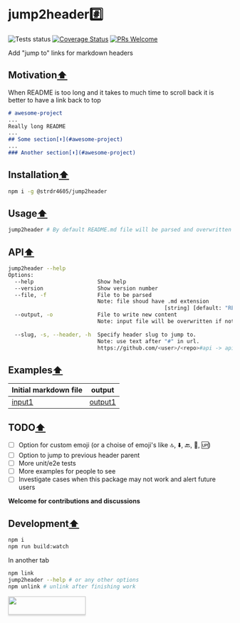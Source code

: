 # jump2header#️⃣

![Tests status](https://github.com/strdr4605/jump2header/workflows/Tests/badge.svg)
[![Coverage Status](https://coveralls.io/repos/github/strdr4605/jump2header/badge.svg?branch=master)](https://coveralls.io/github/strdr4605/jump2header?branch=master)
[![PRs Welcome](https://img.shields.io/badge/PRs-welcome-brightgreen.svg?style=flat-square)](http://makeapullrequest.com)

Add "jump to" links for markdown headers

## Motivation[⬆](#jump2header️⃣)

When README is too long and it takes to much time to scroll back it is better to have a link back to top

```md
# awesome-project
...
Really long README
...
## Some section[⬆️](#awesome-project)
...
### Another section[⬆️](#awesome-project)
```

## Installation[⬆](#jump2header️⃣)

```bash
npm i -g @strdr4605/jump2header
```

## Usage[⬆](#jump2header️⃣)

```bash
jump2header # By default README.md file will be parsed and overwritten
```

## API[⬆](#jump2header️⃣)

```bash
jump2header --help
Options:
  --help                    Show help                                  [boolean]
  --version                 Show version number                        [boolean]
  --file, -f                File to be parsed
                            Note: file shoud have .md extension
                                                 [string] [default: "README.md"]
  --output, -o              File to write new content
                            Note: input file will be overwritten if not provided
                                                                        [string]
  --slug, -s, --header, -h  Specify header slug to jump to.
                            Note: use text after "#" in url.
                            https://github.com/<user>/<repo>#api -> api [string]
```

## Examples[⬆](#jump2header️⃣)

| Initial markdown file        | output                         |
| ---------------------------- | ------------------------------ |
| [input1](examples/input1.md) | [output1](examples/output1.md) |

## TODO[⬆](#jump2header️⃣)

- [ ] Option for custom emoji (or a choise of emoji's like 🔝, ⬇️, 🔙, 🔼, 🆙)
- [ ] Option to jump to previous header parent 
- [ ] More unit/e2e tests
- [ ] More examples for people to see
- [ ] Investigate cases when this package may not work and alert future users

**Welcome for contributions and discussions**

## Development[⬆](#jump2header️⃣)

```bash
npm i
npm run build:watch
```

In another tab

```bash
npm link
jump2header --help # or any other options
npm unlink # unlink after finishing work
```

<a href="https://www.buymeacoffee.com/strdr4605"><img src="https://www.buymeacoffee.com/assets/img/custom_images/orange_img.png" style="height: 41px !important;width: 174px !important;box-shadow: 0px 3px 2px 0px rgba(190, 190, 190, 0.5) !important;-webkit-box-shadow: 0px 3px 2px 0px rgba(190, 190, 190, 0.5) !important;"  target="_blank"></a>
